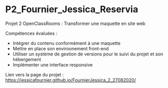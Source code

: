 # P2_Fournier_Jessica_Reservia

Projet 2 OpenClassRooms : Transformer une maquette en site web

Compétences évaluées : 
  - Intégrer du contenu conformément à une maquette
  - Mettre en place son enviroonement front-end
  - Utiliser un système de gestion de versions pour le suivi du projet et son hébergement
  - Implémenter une interface responsive
  
Lien vers la page du projet : https://jessicafournier.github.io/FournierJessica_2_27082020/

